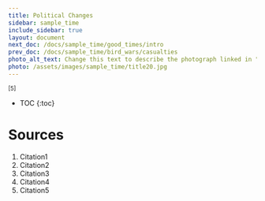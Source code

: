 ```yaml
---
title: Political Changes
sidebar: sample_time
include_sidebar: true
layout: document
next_doc: /docs/sample_time/good_times/intro
prev_doc: /docs/sample_time/bird_wars/casualties
photo_alt_text: Change this text to describe the photograph linked in "photo".
photo: /assets/images/sample_time/title20.jpg
---
```


<sup>[5]</sup>

* TOC
{:toc}

# Sources

1. Citation1
2. Citation2
3. Citation3
4. Citation4
5. Citation5
